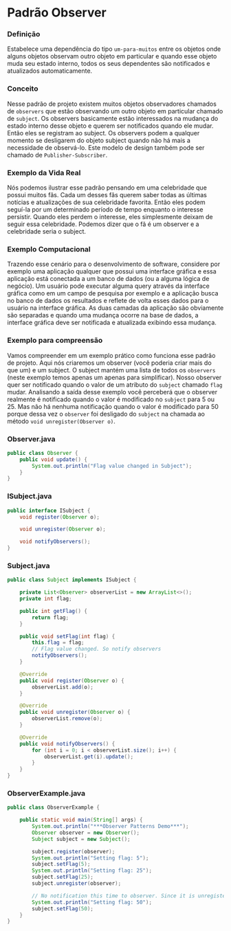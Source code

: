 # Padrão Observer 

### Definição 
Estabelece uma dependência do tipo `um-para-muitos` entre os objetos onde alguns objetos observam outro objeto em particular e quando esse objeto muda seu estado interno, todos os seus dependentes são notificados e atualizados automaticamente.

### Conceito 
Nesse padrão de projeto existem muitos objetos observadores chamados de `observers` que estão observando um outro objeto em particular chamado de `subject`. Os observers basicamente estão interessados na mudança do estado interno desse objeto e querem ser notificados quando ele mudar. Então eles se registram ao subject. Os observers podem a qualquer momento se desligarem do objeto subject quando não há mais a necessidade de observá-lo. Este modelo de design também pode ser chamado de `Publisher-Subscriber`.

### Exemplo da Vida Real
Nós podemos ilustrar esse padrão pensando em uma celebridade que possui muitos fãs. Cada um desses fãs querem saber todas as últimas notícias e atualizações de sua celebridade favorita. Então eles podem seguí-la por um determinado período de tempo enquanto o interesse persistir. Quando eles perdem o interesse, eles simplesmente deixam de seguir essa celebridade. Podemos dizer que o fã é um observer e a celebridade seria o subject.

### Exemplo Computacional
Trazendo esse cenário para o desenvolvimento de software, considere por exemplo uma aplicação qualquer que possui uma interface gráfica e essa aplicação está conectada a um banco de dados (ou a alguma lógica de negócio). Um usuário pode executar alguma query através da interface gráfica como em um campo de pesquisa por exemplo e a aplicação busca no banco de dados os resultados e reflete de volta esses dados para o usuário na interface gráfica. As duas camadas da aplicação são obviamente são separadas e quando uma mudança ocorre na base de dados, a interface gráfica deve ser notificada e atualizada exibindo essa mudança.  

### Exemplo para compreensão

Vamos compreender em um exemplo prático como funciona esse padrão de projeto. Aqui nós criaremos um observer (você poderia criar mais do que um) e um subject. O subject mantém uma lista de todos os `observers` (neste exemplo temos apenas um apenas para simplificar). Nosso observer quer ser notificado quando o valor de um atributo do `subject` chamado `flag` mudar. Analisando a saída desse exemplo você perceberá que o observer realmente é notificado quando o valor é modificado no `subject` para 5 ou 25. Mas não há nenhuma notificação quando o valor é modificado para 50 porque dessa vez o `observer` foi desligado do `subject` na chamada ao método `void unregister(Observer o)`.     

### Observer.java
```java
public class Observer {
    public void update() {
        System.out.println("Flag value changed in Subject");
    }
}

```
### ISubject.java
```java
public interface ISubject {
    void register(Observer o);

    void unregister(Observer o);

    void notifyObservers();
}
```

### Subject.java
```java
public class Subject implements ISubject {

    private List<Observer> observerList = new ArrayList<>();
    private int flag;

    public int getFlag() {
        return flag;
    }

    public void setFlag(int flag) {
        this.flag = flag;
        // Flag value changed. So notify observers
        notifyObservers();
    }

    @Override
    public void register(Observer o) {
        observerList.add(o);
    }

    @Override
    public void unregister(Observer o) {
        observerList.remove(o);
    }

    @Override
    public void notifyObservers() {
        for (int i = 0; i < observerList.size(); i++) {
            observerList.get(i).update();
        }
    }
}
```

### ObserverExample.java
```java
public class ObserverExample {

    public static void main(String[] args) {
        System.out.println("***Observer Patterns Demo***");
        Observer observer = new Observer();
        Subject subject = new Subject();

        subject.register(observer);
        System.out.println("Setting flag: 5");
        subject.setFlag(5);
        System.out.println("Setting flag: 25");
        subject.setFlag(25);
        subject.unregister(observer);

        // No notification this time to observer. Since it is unregistered.
        System.out.println("Setting flag: 50");
        subject.setFlag(50);
    }
}
```
